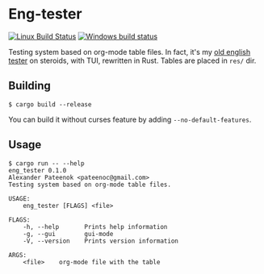 # Eng-tester

[![Linux Build Status](https://travis-ci.org/alex-pat/eng-tester.svg?branch=master)](https://travis-ci.org/alex-pat/eng-tester)
[![Windows build status](https://ci.appveyor.com/api/projects/status/github/alex-pat/eng-tester?svg=true)](https://ci.appveyor.com/project/alex-pat/eng-tester)

Testing system based on org-mode table files. In fact, it's my [old english tester](https://gitlab.com/alex-pat/english)
on steroids, with TUI, rewritten in Rust. Tables are placed in `res/` dir.

## Building

```shell
$ cargo build --release
```

You can build it without curses feature by adding `--no-default-features`.

## Usage

```shell
$ cargo run -- --help
eng_tester 0.1.0
Alexander Pateenok <pateenoc@gmail.com>
Testing system based on org-mode table files.

USAGE:
    eng_tester [FLAGS] <file>

FLAGS:
    -h, --help       Prints help information
    -g, --gui        gui-mode
    -V, --version    Prints version information

ARGS:
    <file>    org-mode file with the table
```
